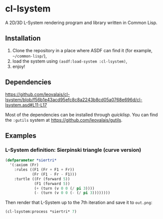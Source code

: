 # cl-lsystem
A 2D/3D L-System rendering program and library written in Common Lisp. 

## Installation

1. Clone the repository in a place where ASDF can find it (for example, `~/common-lisp/`),
2. load the system using `(asdf:load-system :cl-lsystem)`,
3. enjoy!

## Dependencies

https://github.com/leovalais/cl-lsystem/blob/f56b1e43acd95efc8c8a2243b8cd05a0768e696d/cl-lsystem.asd#L11-L17

Most of the dependencies can be installed through *quicklisp*.
You can find the `:gutils` system at https://github.com/leovalais/gutils.

## Examples

### L-System definition: Sierpinski triangle (curve version)

```lisp
(defparameter *siertri*
  '(:axiom (Fr)
    :rules ((F1 (Fr + F1 + Fr))
            (Fr (F1 - Fr - F1)))
    :turtle ((Fr (forward 5))
             (F1 (forward 5))
             (+ (turn (v 0 0 (/ pi 3))))
             (- (turn (v 0 0 (- (/ pi 3))))))))
```

Then render that L-System up to the 7th iteration and save it to `out.png`:

```lisp
(cl-lsystem:process *siertri* 7)
```
